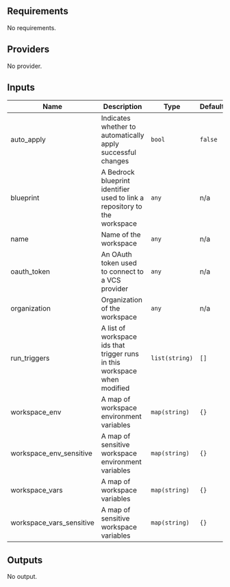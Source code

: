 ## Requirements

No requirements.

## Providers

No provider.

## Inputs

| Name | Description | Type | Default | Required |
|------|-------------|------|---------|:--------:|
| auto\_apply | Indicates whether to automatically apply successful changes | `bool` | `false` | no |
| blueprint | A Bedrock blueprint identifier used to link a repository to the workspace | `any` | n/a | yes |
| name | Name of the workspace | `any` | n/a | yes |
| oauth\_token | An OAuth token used to connect to a VCS provider | `any` | n/a | yes |
| organization | Organization of the workspace | `any` | n/a | yes |
| run\_triggers | A list of workspace ids that trigger runs in this workspace when modified | `list(string)` | `[]` | no |
| workspace\_env | A map of workspace environment variables | `map(string)` | `{}` | no |
| workspace\_env\_sensitive | A map of sensitive workspace environment variables | `map(string)` | `{}` | no |
| workspace\_vars | A map of workspace variables | `map(string)` | `{}` | no |
| workspace\_vars\_sensitive | A map of sensitive workspace variables | `map(string)` | `{}` | no |

## Outputs

No output.

